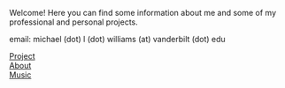 Welcome! Here you can find some information about me and some of my professional and personal projects.

email: michael (dot) l (dot) williams (at) vanderbilt (dot) edu

[Project](https://michaelleewilliams.github.io/splash/projects.html)  
[About](https://michaelleewilliams.github.io/splash/aboutme.html)  
[Music](https://michaelleewilliams.github.io/splash/music.html)

